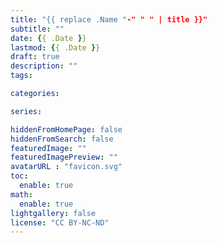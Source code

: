 ```yaml
---
title: "{{ replace .Name "-" " " | title }}"
subtitle: ""
date: {{ .Date }}
lastmod: {{ .Date }}
draft: true
description: ""
tags:

categories:

series:

hiddenFromHomePage: false
hiddenFromSearch: false
featuredImage: ""
featuredImagePreview: ""
avatarURL : "favicon.svg"
toc:
  enable: true
math:
  enable: true
lightgallery: false
license: "CC BY-NC-ND"
---
```

<!-- Summary -->

<!--more-->

<!-- Main Content -->
